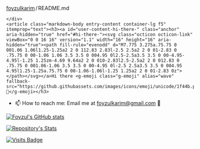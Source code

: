 <div class="Box mt-4">
  <div class="Box-body p-4">
    <div class="d-flex flex-justify-between">
      <div class="text-mono text-small mb-3">
        <a href="/foyzulkarim/foyzulkarim" class="no-underline Link--primary">foyzulkarim</a><span class="color-text-tertiary d-inline-block" style="padding:0px 2px;">/</span>README<span class="color-text-tertiary">.md</span>
      </div>

    </div>
    <article class="markdown-body entry-content container-lg f5" itemprop="text"><h3><a id="user-content-hi-there-" class="anchor" aria-hidden="true" href="#hi-there-"><svg class="octicon octicon-link" viewBox="0 0 16 16" version="1.1" width="16" height="16" aria-hidden="true"><path fill-rule="evenodd" d="M7.775 3.275a.75.75 0 001.06 1.06l1.25-1.25a2 2 0 112.83 2.83l-2.5 2.5a2 2 0 01-2.83 0 .75.75 0 00-1.06 1.06 3.5 3.5 0 004.95 0l2.5-2.5a3.5 3.5 0 00-4.95-4.95l-1.25 1.25zm-4.69 9.64a2 2 0 010-2.83l2.5-2.5a2 2 0 012.83 0 .75.75 0 001.06-1.06 3.5 3.5 0 00-4.95 0l-2.5 2.5a3.5 3.5 0 004.95 4.95l1.25-1.25a.75.75 0 00-1.06-1.06l-1.25 1.25a2 2 0 01-2.83 0z"></path></svg></a>Hi there <g-emoji class="g-emoji" alias="wave" fallback-src="https://github.githubassets.com/images/icons/emoji/unicode/1f44b.png">👋</g-emoji></h3>
<ul>
<li><g-emoji class="g-emoji" alias="mailbox" fallback-src="https://github.githubassets.com/images/icons/emoji/unicode/1f4eb.png">📫</g-emoji> How to reach me: Email me at <a href="mailto:foyzulkarim@gmail.com">foyzulkarim@gmail.com</a> <g-emoji class="g-emoji" alias="slightly_smiling_face" fallback-src="https://github.githubassets.com/images/icons/emoji/unicode/1f642.png">🙂</g-emoji></li>
</ul>
<p><a href="https://github.com/foyzulkarim/github-readme-stats"><img src="https://camo.githubusercontent.com/bb709c925f5f7b38f701b287f6e789990d6772796052597d2456919e1dceda4d/68747470733a2f2f6769746875622d726561646d652d73746174732e76657263656c2e6170702f6170693f757365726e616d653d666f797a756c6b6172696d" alt="Foyzul's GitHub stats" data-canonical-src="https://github-readme-stats.vercel.app/api?username=foyzulkarim" style="max-width:100%;"></a></p>
<p><a target="_blank" rel="noopener noreferrer" href="https://camo.githubusercontent.com/d40c4d8acddd8eb704df520ba7923b33dbb522790594033e1c39f8fd8d09f0a3/68747470733a2f2f6769746875622d726561646d652d73746174732e76657263656c2e6170702f6170692f746f702d6c616e67732f3f757365726e616d653d666f797a756c6b6172696d267468656d653d626c75652d677265656e"><img src="https://camo.githubusercontent.com/d40c4d8acddd8eb704df520ba7923b33dbb522790594033e1c39f8fd8d09f0a3/68747470733a2f2f6769746875622d726561646d652d73746174732e76657263656c2e6170702f6170692f746f702d6c616e67732f3f757365726e616d653d666f797a756c6b6172696d267468656d653d626c75652d677265656e" alt="Repository's Stats" data-canonical-src="https://github-readme-stats.vercel.app/api/top-langs/?username=foyzulkarim&amp;theme=blue-green" style="max-width:100%;"></a></p>
<p><a href="https://github.com/foyzulkarim"><img src="https://camo.githubusercontent.com/d06f4ee4b6f1b43a4a64e601604feca73c206faea603b4856a27dd19c687543b/68747470733a2f2f6261646765732e7075666c65722e6465762f7669736974732f666f797a756c6b6172696d2f666f797a756c6b6172696d" alt="Visits Badge" data-canonical-src="https://badges.pufler.dev/visits/foyzulkarim/foyzulkarim" style="max-width:100%;"></a></p>

</article>
  </div>
</div>
